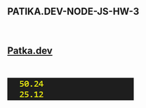 ## PATIKA.DEV-NODE-JS-HW-3

<br>

## [Patka.dev](https://www.patika.dev/tr)

<br>

![](./screenshot.png)